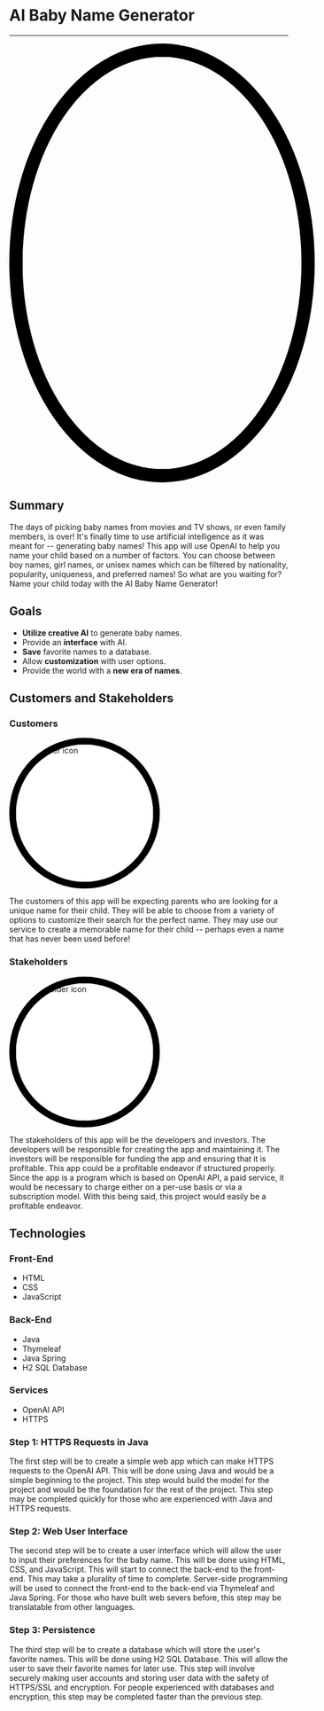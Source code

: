 # AI Baby Name Generator

---
<style>
        #baby-logo {
            width: calc((30vw + 30vh) / 2);
            height: auto;
            border-radius: 50%;
            border: black solid calc((1vw + 1vh) / 2);
            calc((1vw + 1vh) / 2)
            calc((1vw + 1vh) / 2);
        }
        .customer-stakeholder-img {
            width: calc((10vw + 10vh) / 2);
            height: auto;
            border-radius: 50%;
            border: black solid calc((0.5vw + 0.5vh) / 2);
            background-color: #FFFFFF;
        }
</style>
<img id="baby-logo" src="https://shorturl.at/jzQR0" alt="baby icon">

## Summary

The days of picking baby names from movies and TV shows, or even family 
members, is over! It's finally time to use artificial intelligence as it was
meant for -- generating baby names! This app will use OpenAI to help you name
your child based on a number of factors. You can choose between boy names,
girl names, or unisex names which can be filtered by nationality, popularity,
uniqueness, and preferred names! So what are you waiting for? Name your child
today with the AI Baby Name Generator!

## Goals

- **Utilize creative AI** to generate baby names.
- Provide an **interface** with AI.
- **Save** favorite names to a database.
- Allow **customization** with user options.
- Provide the world with a **new era of names**.

## Customers and Stakeholders

### Customers

<img class="customer-stakeholder-img" src="https://shorturl.at/VW135" alt="customer icon">

The customers of this app will be expecting parents who are looking for a 
unique name for their child. They will be able to choose from a variety of 
options to customize their search for the perfect name. They may use our 
service to create a memorable name for their child -- perhaps even a name
that has never been used before!

### Stakeholders

<img class="customer-stakeholder-img" src="https://shorturl.at/xC347" alt="stakeholder icon">

The stakeholders of this app will be the developers and investors. The
developers will be responsible for creating the app and maintaining it. The 
investors will be responsible for funding the app and ensuring that it is 
profitable. This app could be a profitable endeavor if structured properly.
Since the app is a program which is based on OpenAI API, a paid service, it
would be necessary to charge either on a per-use basis or via a subscription
model. With this being said, this project would easily be a profitable
endeavor.

## Technologies

### Front-End

- HTML
- CSS
- JavaScript

### Back-End

- Java
- Thymeleaf
- Java Spring
- H2 SQL Database

### Services

- OpenAI API
- HTTPS

### Step 1: HTTPS Requests in Java

The first step will be to create a simple web app which can make HTTPS
requests to the OpenAI API. This will be done using Java and would be a simple
beginning to the project. This step would build the model for the project and
would be the foundation for the rest of the project. This step may be
completed quickly for those who are experienced with Java and HTTPS requests.

### Step 2: Web User Interface

The second step will be to create a user interface which will allow the user
to input their preferences for the baby name. This will be done using HTML, 
CSS, and JavaScript. This will start to connect the back-end to the front-end.
This may take a plurality of time to complete. Server-side programming will be
used to connect the front-end to the back-end via Thymeleaf and Java Spring.
For those who have built web severs before, this step may be translatable from
other languages.

### Step 3: Persistence

The third step will be to create a database which will store the user's 
favorite names. This will be done using H2 SQL Database. This will allow the
user to save their favorite names for later use. This step will involve 
securely making user accounts and storing user data with the safety of 
HTTPS/SSL and encryption. For people experienced with databases and 
encryption, this step may be completed faster than the previous step.
